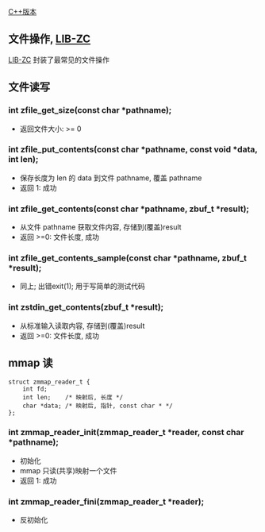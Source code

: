 <A name="readme_md" id="readme_md"></A>

[C++版本](./file_cpp.md)

## 文件操作, [LIB-ZC](https://gitee.com/linuxmail/lib-zc#readme_md)

[LIB-ZC](https://gitee.com/linuxmail/lib-zc#readme_md) 封装了最常见的文件操作

## 文件读写

### int zfile_get_size(const char *pathname);

* 返回文件大小: &gt;= 0

### int zfile_put_contents(const char *pathname, const void *data, int len);

* 保存长度为 len 的 data 到文件 pathname, 覆盖 pathname
* 返回 1: 成功

### int zfile_get_contents(const char *pathname, zbuf_t *result);

* 从文件 pathname 获取文件内容, 存储到(覆盖)result
* 返回 &gt;=0: 文件长度, 成功

### int zfile_get_contents_sample(const char *pathname, zbuf_t *result);

* 同上; 出错exit(1); 用于写简单的测试代码

### int zstdin_get_contents(zbuf_t *result);

* 从标准输入读取内容, 存储到(覆盖)result
* 返回 &gt;=0: 文件长度, 成功

## mmap 读

```
struct zmmap_reader_t {
    int fd;
    int len;    /* 映射后, 长度 */
    char *data; /* 映射后, 指针, const char * */
};
```

### int zmmap_reader_init(zmmap_reader_t *reader, const char *pathname);

* 初始化
* mmap 只读(共享)映射一个文件
* 返回 1: 成功

### int zmmap_reader_fini(zmmap_reader_t *reader);

* 反初始化

